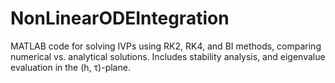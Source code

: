 # NonLinearODEIntegration
MATLAB code for solving IVPs using RK2, RK4, and BI methods, comparing numerical vs. analytical solutions. Includes stability analysis, and eigenvalue evaluation in the (h, τ)-plane.
